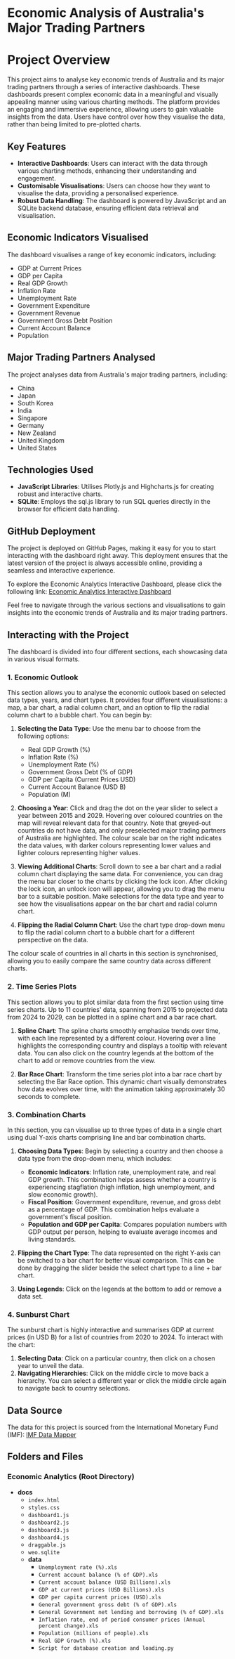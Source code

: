 # Economic Analysis of Australia's Major Trading Partners
# Project Overview

This project aims to analyse key economic trends of Australia and its major trading partners through a series of interactive dashboards. These dashboards present complex economic data in a meaningful and visually appealing manner using various charting methods. The platform provides an engaging and immersive experience, allowing users to gain valuable insights from the data. Users have control over how they visualise the data, rather than being limited to pre-plotted charts.

## Key Features

- **Interactive Dashboards**: Users can interact with the data through various charting methods, enhancing their understanding and engagement.
- **Customisable Visualisations**: Users can choose how they want to visualise the data, providing a personalised experience.
- **Robust Data Handling**: The dashboard is powered by JavaScript and an SQLite backend database, ensuring efficient data retrieval and visualisation.

## Economic Indicators Visualised

The dashboard visualises a range of key economic indicators, including:
- GDP at Current Prices
- GDP per Capita
- Real GDP Growth
- Inflation Rate
- Unemployment Rate
- Government Expenditure
- Government Revenue
- Government Gross Debt Position
- Current Account Balance
- Population

## Major Trading Partners Analysed

The project analyses data from Australia's major trading partners, including:
- China
- Japan
- South Korea
- India
- Singapore
- Germany
- New Zealand
- United Kingdom
- United States

## Technologies Used

- **JavaScript Libraries**: Utilises Plotly.js and Highcharts.js for creating robust and interactive charts.
- **SQLite**: Employs the sql.js library to run SQL queries directly in the browser for efficient data handling.

## GitHub Deployment

The project is deployed on GitHub Pages, making it easy for you to start interacting with the dashboard right away. This deployment ensures that the latest version of the project is always accessible online, providing a seamless and interactive experience.

To explore the Economic Analytics Interactive Dashboard, please click the following link: [Economic Analytics Interactive Dashboard](https://muz32.github.io/Economic-Analytics)

Feel free to navigate through the various sections and visualisations to gain insights into the economic trends of Australia and its major trading partners.


## Interacting with the Project

The dashboard is divided into four different sections, each showcasing data in various visual formats.

### 1. Economic Outlook

This section allows you to analyse the economic outlook based on selected data types, years, and chart types. It provides four different visualisations: a map, a bar chart, a radial column chart, and an option to flip the radial column chart to a bubble chart. You can begin by:

1. **Selecting the Data Type**: Use the menu bar to choose from the following options:
   - Real GDP Growth (%)
   - Inflation Rate (%)
   - Unemployment Rate (%)
   - Government Gross Debt (% of GDP)
   - GDP per Capita (Current Prices USD)
   - Current Account Balance (USD B)
   - Population (M)

2. **Choosing a Year**: Click and drag the dot on the year slider to select a year between 2015 and 2029. Hovering over coloured countries on the map will reveal relevant data for that country. Note that greyed-out countries do not have data, and only preselected major trading partners of Australia are highlighted. The colour scale bar on the right indicates the data values, with darker colours representing lower values and lighter colours representing higher values.

3. **Viewing Additional Charts**: Scroll down to see a bar chart and a radial column chart displaying the same data. For convenience, you can drag the menu bar closer to the charts by clicking the lock icon. After clicking the lock icon, an unlock icon will appear, allowing you to drag the menu bar to a suitable position. Make selections for the data type and year to see how the visualisations appear on the bar chart and radial column chart.

4. **Flipping the Radial Column Chart**: Use the chart type drop-down menu to flip the radial column chart to a bubble chart for a different perspective on the data.

The colour scale of countries in all charts in this section is synchronised, allowing you to easily compare the same country data across different charts.

### 2. Time Series Plots

This section allows you to plot similar data from the first section using time series charts. Up to 11 countries' data, spanning from 2015 to projected data from 2024 to 2029, can be plotted in a spline chart and a bar race chart.

1. **Spline Chart**: The spline charts smoothly emphasise trends over time, with each line represented by a different colour. Hovering over a line highlights the corresponding country and displays a tooltip with relevant data. You can also click on the country legends at the bottom of the chart to add or remove countries from the view.

2. **Bar Race Chart**: Transform the time series plot into a bar race chart by selecting the Bar Race option. This dynamic chart visually demonstrates how data evolves over time, with the animation taking approximately 30 seconds to complete.

### 3. Combination Charts

In this section, you can visualise up to three types of data in a single chart using dual Y-axis charts comprising line and bar combination charts.

1. **Choosing Data Types**: Begin by selecting a country and then choose a data type from the drop-down menu, which includes:
   - **Economic Indicators**: Inflation rate, unemployment rate, and real GDP growth. This combination helps assess whether a country is experiencing stagflation (high inflation, high unemployment, and slow economic growth).
   - **Fiscal Position**: Government expenditure, revenue, and gross debt as a percentage of GDP. This combination helps evaluate a government's fiscal position.
   - **Population and GDP per Capita**: Compares population numbers with GDP output per person, helping to evaluate average incomes and living standards.

2. **Flipping the Chart Type**: The data represented on the right Y-axis can be switched to a bar chart for better visual comparison. This can be done by dragging the slider beside the select chart type to a line + bar chart.

3. **Using Legends**: Click on the legends at the bottom to add or remove a data set.


### 4. Sunburst Chart

The sunburst chart is highly interactive and summarises GDP at current prices (in USD B) for a list of countries from 2020 to 2024. To interact with the chart:

1. **Selecting Data**: Click on a particular country, then click on a chosen year to unveil the data.
2. **Navigating Hierarchies**: Click on the middle circle to move back a hierarchy. You can select a different year or click the middle circle again to navigate back to country selections.

## Data Source

The data for this project is sourced from the International Monetary Fund (IMF): [IMF Data Mapper](https://www.imf.org/external/datamapper/datasets)

## Folders and Files

### Economic Analytics (Root Directory)
- **docs**
  - `index.html`
  - `styles.css`
  - `dashboard1.js`
  - `dashboard2.js`
  - `dashboard3.js`
  - `dashboard4.js`
  - `draggable.js`
  - `weo.sqlite`
  - **data**
    - `Unemployment rate (%).xls`
    - `Current account balance (% of GDP).xls`
    - `Current account balance (USD Billions).xls`
    - `GDP at current prices (USD Billions).xls`
    - `GDP per capita current prices (USD).xls`
    - `General government gross debt (% of GDP).xls`
    - `General Government net lending and borrowing (% of GDP).xls`
    - `Inflation rate, end of period consumer prices (Annual percent change).xls`
    - `Population (millions of people).xls`
    - `Real GDP Growth (%).xls`
    - `Script for database creation and loading.py`

